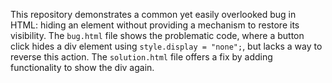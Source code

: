 This repository demonstrates a common yet easily overlooked bug in HTML:  hiding an element without providing a mechanism to restore its visibility. The `bug.html` file shows the problematic code, where a button click hides a div element using `style.display = "none";`, but lacks a way to reverse this action. The `solution.html` file offers a fix by adding functionality to show the div again.